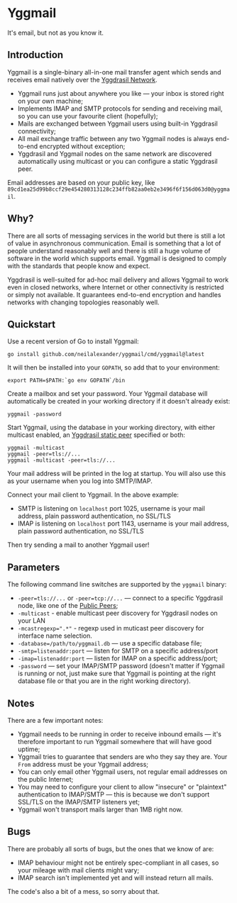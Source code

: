 # Yggmail

It's email, but not as you know it.

## Introduction

Yggmail is a single-binary all-in-one mail transfer agent which sends and receives email natively over the [Yggdrasil Network](https://yggdrasil-network.github.io/).

* Yggmail runs just about anywhere you like — your inbox is stored right on your own machine;
* Implements IMAP and SMTP protocols for sending and receiving mail, so you can use your favourite client (hopefully);
* Mails are exchanged between Yggmail users using built-in Yggdrasil connectivity;
* All mail exchange traffic between any two Yggmail nodes is always end-to-end encrypted without exception;
* Yggdrasil and Yggmail nodes on the same network are discovered automatically using multicast or you can configure a static Yggdrasil peer.

Email addresses are based on your public key, like `89cd1ea25d99b8ccf29e454280313128c234ffb82aa0eb2e3496f6f156d063d0@yggmail`.

## Why?

There are all sorts of messaging services in the world but there is still a lot of value in asynchronous communication. Email is something that a lot of people understand reasonably well and there is still a huge volume of software in the world which supports email. Yggmail is designed to comply with the standards that people know and expect.

Yggdrasil is well-suited for ad-hoc mail delivery and allows Yggmail to work even in closed networks, where Internet or other connectivity is restricted or simply not available. It guarantees end-to-end encryption and handles networks with changing topologies reasonably well.

## Quickstart

Use a recent version of Go to install Yggmail:

```
go install github.com/neilalexander/yggmail/cmd/yggmail@latest
```

It will then be installed into your `GOPATH`, so add that to your environment:

```
export PATH=$PATH:`go env GOPATH`/bin
```

Create a mailbox and set your password. Your Yggmail database will automatically be created in your working directory if it doesn't already exist:

```
yggmail -password
```

Start Yggmail, using the database in your working directory, with either multicast enabled, an [Yggdrasil static peer](https://publicpeers.neilalexander.dev/) specified or both:

```
yggmail -multicast
yggmail -peer=tls://...
yggmail -multicast -peer=tls://...
```

Your mail address will be printed in the log at startup. You will also use this as your username when you log into SMTP/IMAP.

Connect your mail client to Yggmail. In the above example:

* SMTP is listening on `localhost` port 1025, username is your mail address, plain password authentication, no SSL/TLS
* IMAP is listening on `localhost` port 1143, username is your mail address, plain password authentication, no SSL/TLS

Then try sending a mail to another Yggmail user!

## Parameters

The following command line switches are supported by the `yggmail` binary:

* `-peer=tls://...` or `-peer=tcp://...` — connect to a specific Yggdrasil node, like one of the [Public Peers](https://publicpeers.neilalexander.dev/);
* `-multicast` - enable multicast peer discovery for Yggdrasil nodes on your LAN
* `-mcastregexp=".*"` - regexp used in muticast peer discovery for interface name selection.
* `-database=/path/to/yggmail.db` — use a specific database file;
* `-smtp=listenaddr:port` — listen for SMTP on a specific address/port
* `-imap=listenaddr:port` — listen for IMAP on a specific address/port;
* `-password` — set your IMAP/SMTP password (doesn't matter if Yggmail is running or not, just make sure that Yggmail is pointing at the right database file or that you are in the right working directory).

## Notes

There are a few important notes:

* Yggmail needs to be running in order to receive inbound emails — it's therefore important to run Yggmail somewhere that will have good uptime;
* Yggmail tries to guarantee that senders are who they say they are. Your `From` address must be your Yggmail address;
* You can only email other Yggmail users, not regular email addresses on the public Internet;
* You may need to configure your client to allow "insecure" or "plaintext" authentication to IMAP/SMTP — this is because we don't support SSL/TLS on the IMAP/SMTP listeners yet;
* Yggmail won't transport mails larger than 1MB right now.

## Bugs

There are probably all sorts of bugs, but the ones that we know of are:

* IMAP behaviour might not be entirely spec-compliant in all cases, so your mileage with mail clients might vary;
* IMAP search isn't implemented yet and will instead return all mails.

The code's also a bit of a mess, so sorry about that.
